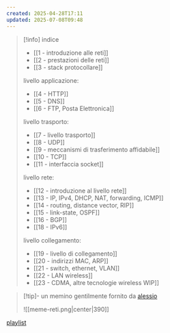 ```yaml
---
created: 2025-04-28T17:11
updated: 2025-07-08T09:48
---
```

>[!info] indice
>- [[1 - introduzione alle reti]]
>- [[2 - prestazioni delle reti]]
>- [[3 - stack protocollare]]
>
>livello applicazione:
>- [[4 - HTTP]]
>- [[5 - DNS]]
>- [[6 - FTP, Posta Elettronica]]
>
>livello trasporto:
>- [[7 - livello trasporto]]
>- [[8 - UDP]]
>- [[9 - meccanismi di trasferimento affidabile]]
>- [[10 - TCP]]
>- [[11 - interfaccia socket]]
>
>livello rete:
>- [[12 - introduzione al livello rete]]
>- [[13 - IP, IPv4, DHCP, NAT, forwarding, ICMP]]
>- [[14 - routing, distance vector, RIP]]
>- [[15 - link-state, OSPF]]
>- [[16 - BGP]]
>- [[18 - IPv6]]
>
>livello collegamento:
>- [[19 - livello di collegamento]]
>- [[20 - indirizzi MAC, ARP]]
>- [[21 - switch, ethernet, VLAN]]
>- [[22 - LAN wireless]]
>- [[23 - CDMA, altre tecnologie wireless WIP]]

>[!tip]- un memino gentilmente fornito da [alessio](https://alem1105.github.io/Quartz/) 
>
>![[meme-reti.png|center|390]]

[playlist](https://open.spotify.com/playlist/5j3tPFzDzBE6FuPyoPhR5m?si=79b8f0785f804691)